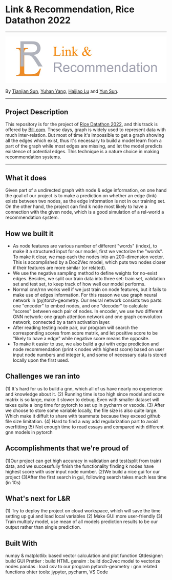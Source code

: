 # Link & Recommendation, Rice Datathon 2022
---

![](./imgs/logo.jpg)

By [Tianjian Sun](https://github.com/TianjianSun), [Yuhan Yang](https://github.com/yune-lilias), [Haijiao Lu](https://github.com/LHJ98) and [Yun Sun](https://github.com/SophieSUN88).

---

## Project Description

This repository is for the project of [Rice Datathon 2022](https://rice-datathon-2022.devpost.com/?ref_feature=challenge&ref_medium=discover), and this track is offered by [Bill.com](https://www.bill.com/). These days, graph is widely used to represent data with much inter-relation. But most of time it's impossible to get a graph showing all the edges which exist, thus it's necessary to build a model learn from a part of the graph while most edges are missing, and let the model predicts existence of potential edges. This technique is a nature choice in making recommendation systems.

---

## What it does
Given part of a undirected graph with node & edge information, on one hand the goal of our project is to make a prediction on whether an edge (link) exists between two nodes, as the edge information is not in our training set. On the other hand, the project can find k node most likely to have a connection with the given node, which is a good simulation of a rel-world a recommendation system.

## How we built it
- As node features are various number of different "words" (index), to make it a structured input for our model, first we vectorize the "words". To make it clear, we map each the nodes into an 200-dimension vector. This is accomplished by a Doc2Vec model, which puts two nodes closer if their features are more similar (or related).
- We use the negative sampling method to define weights for no-exist edges. Besides, we split our train data into three set: train set, validation set and test set, to keep track of how well our model performs.
- Normal cnn/rnn works well if we just train on node features, but it fails to make use of edges information. For this reason we use graph neural network in (py)torch-geometry. Our neural network consists two parts: one "encoder" to embed nodes, and one "decoder" to calculate "scores" between each pair of nodes. In encoder, we use two different GNN network: one graph attention network and one graph convolution network, connected by a tanh activation layer.
- After reading testing node pair, our program will search the corresponding scores from score matrix, and let positive score to be "likely to have a edge" while negative score means the opposite.
- To make it easier to use, we also build a gui with edge prediction and node recommendation (print k nodes with highest score) based on user input node numbers and integer k, and some of necessary data is stored locally upon the first used.

## Challenges we ran into
(1) It's hard for us to build a gnn, which all of us have nearly no experience and knowledge about it.
(2) Running time is too high since model and score matrix is so large, make it slower to debug. Even with smaller dataset will takes quite a long time for pytorch to set up in pycharm or vscode. 
(3) After we choose to store some variable locally, the file size is also quite large. Which make it diffult to share with teammate because they exceed github file size limitation.
(4) Hard to find a way add regularization part to avoid overfitting
(5) Not enough time to read essays and compared with different gnn models in pytorch

## Accomplishments that we're proud of
(1)Our project can get high accuracy in validation and test(split from train) data, and we successfully finish the functionality finding k nodes have highest score with user input node number. 
(2)We build a nice gui for our project
(3)After the first search in gui, following search takes much less time (in 10s) 

## What's next for L&R
(1) Try to deploy the project on cloud workspace, which will save the time setting up gui and load local variables
(2) Make GUI more user-friendly
(3) Train multiply model, use mean of all models prediction results to be our output rather than single prediction.

## Built With
numpy & matplotlib: based vector calculation and plot function
Qtdesigner: build GUI
Prettier : build HTML
gensim : build doc2vec model to vectorize nodes
pandas : load csv to our program
pytorch-geometry : gnn related functions
ohter tools: jypyter, pycharm, VS Code